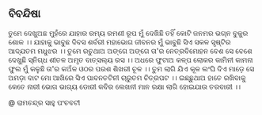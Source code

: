 ## ବିବନ୍ଦିଷା
   
ତୁମେ ଦେଖୁଅଛ ମୁହଁରେ ଯାହାର
                 ରମ୍ୟ ରମଣୀ ରୂପ
ମୁଁ ଦେଖିଛି ତହିଁ କୋଟି ଜନମର
                 ଭଗ୍ନ ବୁକୁର ଶୋକ  ।।
ଯାହାକୁ ଭାବୁଛ ଦିବସ ଶର୍ବରୀ
                 ମହାଭୋଗ ଜୀବନର
ମୁଁ ଭାବୁଛି ସିଏ ସକଳ ସୃଷ୍ଟିର
                ଆଦ୍ଯତମ ମଧୁଝର  ।।
ତୁମେ ରଚୁଥାଅ ଅଙ୍ଗେ ଅଙ୍ଗେ ତା'ର
                ନେତ୍ରବିମୋହନ  ବେଶ
ସେ ବେଶେ ଦେଖୁଛି ସ୍ନିଗ୍ଧ ଶୀତଳ
               ଅମୃତ ବାତ୍ସଲ୍ୟ  ରସ  ।।
ଅଧରେ ଫୁଟାଅ  କଳ୍ପ ଲୋକର
                କାମିନୀ  କାମନା ଫୁଲ
ମୁଁ କଳୁଛି ତା'ର କଅଁଳ ଓଠର
                ପରଶ ଶିଖରୀ  ଚୂଳ  ।।
ତୁମ ଲାଗି ଯିଏ କୂଳ ଲଂଘି ଦିଏ
                 ମାଡ଼େ ସେ ଅମଡ଼ା ବାଟ
ମୋ ଆଖିରେ ସିଏ ପାବନତଟିନୀ
                 ଚାରୁତମ  ଚିତ୍ରପଟ  ।।
ଇଛ୍ଛୁଥାଅ ହାତେ ରଖିବାକୁ କେତେ
                ନାରୀ ଭୋଗ ଭାଗ୍ୟ ଡୋରୀ
କବିର ଲେଖନୀ  ମାନ ରକ୍ଷା ଲାଗି
                ହୋଇଯାଉ  ତରବାରୀ  ।।

@ ରାମଚନ୍ଦ୍ର ସାହୁ
     ପଂଚବଟୀ
